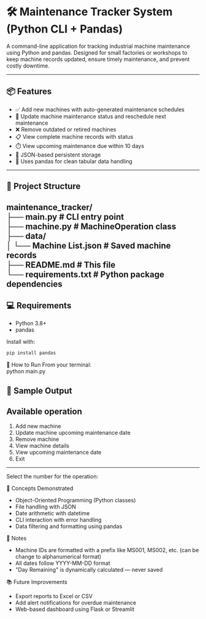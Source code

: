 # 🛠️ Maintenance Tracker System (Python CLI + Pandas)

A command-line application for tracking industrial machine maintenance using Python and pandas. Designed for small factories or workshops to keep machine records updated, ensure timely maintenance, and prevent costly downtime.

---

## 📦 Features

- ✅ Add new machines with auto-generated maintenance schedules
- 📝 Update machine maintenance status and reschedule next maintenance
- ❌ Remove outdated or retired machines
- 📋 View complete machine records with status
- ⏱️ View upcoming maintenance due within 10 days
- 💾 JSON-based persistent storage
- 🐼 Uses pandas for clean tabular data handling

---

## 📁 Project Structure
maintenance_tracker/  
├── main.py # CLI entry point  
├── machine.py # MachineOperation class  
├── data/  
│    └── Machine List.json # Saved machine records  
├── README.md # This file  
└── requirements.txt # Python package dependencies  
---

## 💻 Requirements

- Python 3.8+
- pandas

Install with:

```bash
pip install pandas
```

🚀 How to Run
From your terminal:  
python main.py

🧪 Sample Output
-----------------------------
Available operation
-----------------------------
1. Add new machine
2. Update machine upcoming maintenance date
3. Remove machine
4. View machine details
5. View upcoming maintenance date
6. Exit
-----------------------------
Select the number for the operation:


🧠 Concepts Demonstrated
- Object-Oriented Programming (Python classes)
- File handling with JSON
- Date arithmetic with datetime
- CLI interaction with error handling
- Data filtering and formatting using pandas

📌 Notes
- Machine IDs are formatted with a prefix like MS001, MS002, etc. (can be change to alphanumerical format)
- All dates follow YYYY-MM-DD format
- "Day Remaining" is dynamically calculated — never saved

📚 Future Improvements
- Export reports to Excel or CSV
- Add alert notifications for overdue maintenance
- Web-based dashboard using Flask or Streamlit
